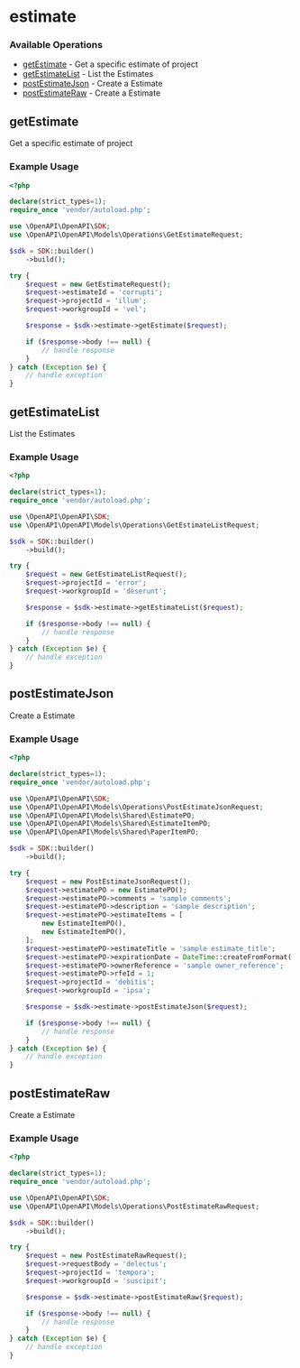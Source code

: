 # estimate

### Available Operations

* [getEstimate](#getestimate) - Get a specific estimate of project
* [getEstimateList](#getestimatelist) - List the Estimates
* [postEstimateJson](#postestimatejson) - Create a Estimate
* [postEstimateRaw](#postestimateraw) - Create a Estimate

## getEstimate

Get a specific estimate of project

### Example Usage

```php
<?php

declare(strict_types=1);
require_once 'vendor/autoload.php';

use \OpenAPI\OpenAPI\SDK;
use \OpenAPI\OpenAPI\Models\Operations\GetEstimateRequest;

$sdk = SDK::builder()
    ->build();

try {
    $request = new GetEstimateRequest();
    $request->estimateId = 'corrupti';
    $request->projectId = 'illum';
    $request->workgroupId = 'vel';

    $response = $sdk->estimate->getEstimate($request);

    if ($response->body !== null) {
        // handle response
    }
} catch (Exception $e) {
    // handle exception
}
```

## getEstimateList

List the Estimates

### Example Usage

```php
<?php

declare(strict_types=1);
require_once 'vendor/autoload.php';

use \OpenAPI\OpenAPI\SDK;
use \OpenAPI\OpenAPI\Models\Operations\GetEstimateListRequest;

$sdk = SDK::builder()
    ->build();

try {
    $request = new GetEstimateListRequest();
    $request->projectId = 'error';
    $request->workgroupId = 'deserunt';

    $response = $sdk->estimate->getEstimateList($request);

    if ($response->body !== null) {
        // handle response
    }
} catch (Exception $e) {
    // handle exception
}
```

## postEstimateJson

Create a Estimate

### Example Usage

```php
<?php

declare(strict_types=1);
require_once 'vendor/autoload.php';

use \OpenAPI\OpenAPI\SDK;
use \OpenAPI\OpenAPI\Models\Operations\PostEstimateJsonRequest;
use \OpenAPI\OpenAPI\Models\Shared\EstimatePO;
use \OpenAPI\OpenAPI\Models\Shared\EstimateItemPO;
use \OpenAPI\OpenAPI\Models\Shared\PaperItemPO;

$sdk = SDK::builder()
    ->build();

try {
    $request = new PostEstimateJsonRequest();
    $request->estimatePO = new EstimatePO();
    $request->estimatePO->comments = 'sample comments';
    $request->estimatePO->description = 'sample description';
    $request->estimatePO->estimateItems = [
        new EstimateItemPO(),
        new EstimateItemPO(),
    ];
    $request->estimatePO->estimateTitle = 'sample estimate_title';
    $request->estimatePO->expirationDate = DateTime::createFromFormat('Y-m-d', '2022-09-14');
    $request->estimatePO->ownerReference = 'sample owner_reference';
    $request->estimatePO->rfeId = 1;
    $request->projectId = 'debitis';
    $request->workgroupId = 'ipsa';

    $response = $sdk->estimate->postEstimateJson($request);

    if ($response->body !== null) {
        // handle response
    }
} catch (Exception $e) {
    // handle exception
}
```

## postEstimateRaw

Create a Estimate

### Example Usage

```php
<?php

declare(strict_types=1);
require_once 'vendor/autoload.php';

use \OpenAPI\OpenAPI\SDK;
use \OpenAPI\OpenAPI\Models\Operations\PostEstimateRawRequest;

$sdk = SDK::builder()
    ->build();

try {
    $request = new PostEstimateRawRequest();
    $request->requestBody = 'delectus';
    $request->projectId = 'tempora';
    $request->workgroupId = 'suscipit';

    $response = $sdk->estimate->postEstimateRaw($request);

    if ($response->body !== null) {
        // handle response
    }
} catch (Exception $e) {
    // handle exception
}
```
